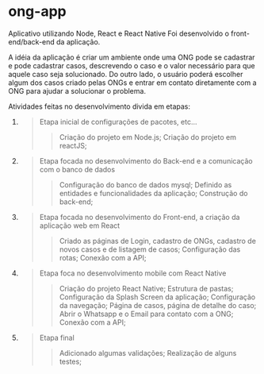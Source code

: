 # ong-app
Aplicativo utilizando Node, React e React Native
Foi desenvolvido o front-end/back-end da aplicação.


A idéia da aplicação é criar um ambiente onde uma ONG pode se cadastrar e pode cadastrar casos, descrevendo o caso e o valor necessário
para que aquele caso seja solucionado. Do outro lado, o usuário poderá escolher algum dos casos criado pelas ONGs e entrar em contato
diretamente com a ONG para ajudar a solucionar o problema.



Atividades feitas no desenvolvimento divida em etapas:

1. >Etapa inicial de configurações de pacotes, etc...
   >>Criação do projeto em Node.js;
   >>Criação do projeto em reactJS;
   
2. >Etapa focada no desenvolvimento do Back-end e a comunicação com o banco de dados
   >>Configuração do banco de dados mysql;
   >>Definido as entidades e funcionalidades da aplicação;
   >>Construção do back-end;
   
3. >Etapa focada no desenvolvimento do Front-end, a criação da aplicação web em React
   >>Criado as páginas de Login, cadastro de ONGs, cadastro de novos casos e de listagem de casos;
   >>Configuração das rotas;
   >>Conexão com a API;
   
4. >Etapa foca no desenvolvimento mobile com React Native
   >>Criação do projeto React Native;
   >>Estrutura de pastas;
   >>Configuração da Splash Screen da aplicação;
   >>Configuração da navegação;
   >>Página de casos, página de detalhe do caso;
   >>Abrir o Whatsapp e o Email para contato com a ONG;
   >>Conexão com a API;
   
5. >Etapa final
   >>Adicionado algumas validações;
   >>Realização de alguns testes;
